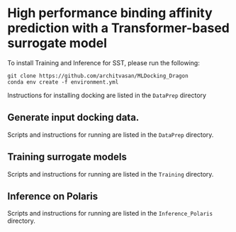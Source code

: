 # High performance binding affinity prediction with a Transformer-based surrogate model

To install Training and Inference for SST, please run the following:

```
git clone https://github.com/architvasan/MLDocking_Dragon 
conda env create -f environment.yml
```

Instructions for installing docking are listed in the `DataPrep` directory

## Generate input docking data.
Scripts and instructions for running are listed in the `DataPrep` directory.

## Training surrogate models
Scripts and instructions for running are listed in the `Training` directory.

## Inference on Polaris
Scripts and instructions for running are listed in the `Inference_Polaris` directory.

